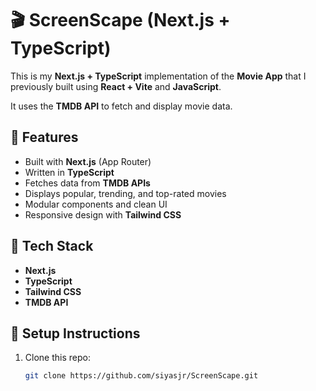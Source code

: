 # 🎬 ScreenScape (Next.js + TypeScript)

This is my **Next.js + TypeScript** implementation of the **Movie App** that I previously built using **React + Vite** and **JavaScript**.

It uses the **TMDB API** to fetch and display movie data.

## 🚀 Features

- Built with **Next.js** (App Router)
- Written in **TypeScript**
- Fetches data from **TMDB APIs**
- Displays popular, trending, and top-rated movies
- Modular components and clean UI
- Responsive design with **Tailwind CSS**

## 🔧 Tech Stack

- **Next.js**
- **TypeScript**
- **Tailwind CSS**
- **TMDB API**

## 🔑 Setup Instructions

1. Clone this repo:

   ```bash
   git clone https://github.com/siyasjr/ScreenScape.git

   ```
